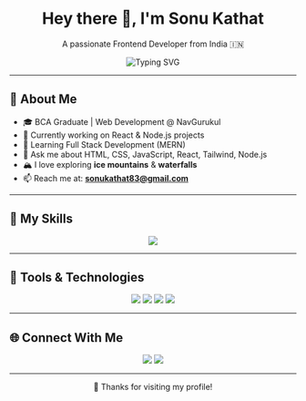 <h1 align="center">Hey there 👋, I'm Sonu Kathat</h1>
<p align="center">A passionate Frontend Developer from India 🇮🇳</p>

<p align="center">
  <img src="https://readme-typing-svg.herokuapp.com?font=Fira+Code&size=24&pause=1000&color=0EE6E6&center=true&vCenter=true&width=480&lines=Frontend+Developer;React+%7C+Node.js+Enthusiast;400%2B+GitHub+Contributions;Loves+Mountains+%26+Waterfalls" alt="Typing SVG" />
</p>

---

## 💫 About Me

- 🎓 BCA Graduate | Web Development @ NavGurukul  
- 🔭 Currently working on React & Node.js projects  
- 🌱 Learning Full Stack Development (MERN)  
- 💬 Ask me about HTML, CSS, JavaScript, React, Tailwind, Node.js  
- 🏔️ I love exploring **ice mountains** & **waterfalls**  
- 📫 Reach me at: **sonukathat83@gmail.com**

---

## 🚀 My Skills

<p align="center">
  <img src="https://skillicons.dev/icons?i=html,css,js,react,nodejs,tailwind,c,cs,git,vscode&perline=8" />
</p>

---

## 🧰 Tools & Technologies

<p align="center">
  <img src="https://img.shields.io/badge/Editor-VS%20Code-blue?style=for-the-badge&logo=visualstudiocode&logoColor=white" />
  <img src="https://img.shields.io/badge/CSS%20Framework-Tailwind%20CSS-38B2AC?style=for-the-badge&logo=tailwindcss&logoColor=white" />
  <img src="https://img.shields.io/badge/Git-orange?style=for-the-badge&logo=git&logoColor=white" />
  <img src="https://img.shields.io/badge/Design-Canva-blueviolet?style=for-the-badge&logo=canva&logoColor=white" />
</p>

---

## 🌐 Connect With Me

<p align="center">
  <a href="https://www.linkedin.com/in/sonu-kathat-6697ba2b8/"><img src="https://img.shields.io/badge/LinkedIn-blue?style=for-the-badge&logo=linkedin" /></a>
  <a href="mailto:sonukathat83@gmail.com"><img src="https://img.shields.io/badge/Gmail-red?style=for-the-badge&logo=gmail" /></a>
</p>

---

<p align="center">
  🌟 Thanks for visiting my profile!
</p>
